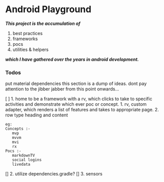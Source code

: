 # Android Playground
***This project is the accumulation of***
1. best practices
2. frameworks
3. pocs
4. utilities & helpers

***which I have gathered over the years in android development.***

### Todos ###
put material dependencies
this section is a dump of ideas. dont pay attention to the jibber jabber from this point onwards...

[ ] 1. home to be a framework with a rv, which clicks to take to specific activities and demonstrate which ever poc or concept.
    1. rv, custom adapter, which renders a list of features and takes to appropriate page.
    2. row type heading and content

    eg:
    Concepts :-
       mvp
       mvvm
       mvi
       rx
    Pocs :-
       markdownTV
       social logins
       livedata

[] 2. utilize dependencies.gradle?
[] 3. sensors


